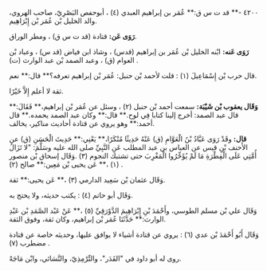 ٤٢٠٠ -** قد ت س ق:** عُمَر بن إبراهيم العبدي (٤) ، أبوحفص البَصْرِيّ، صاحب الهروي، والد الخليل بْن عُمَر بْن إِبْرَاهِيم.

**رَوَى عَن:** قتادة (قد ت س ق) ، ومطر الوراق.

**رَوَى عَنه:** ابْنه الخليل بْن عُمَر بن إبراهيم (قدس) ، وشاذ ابن فياض (قد س) ، وعباد بْن العوام (ق) ، وعبد الصمد بْن عبد الوارث (ت) .

قال حرب بْن إِسْمَاعِيلَ (١) : قلت لأحمد بْن حنبل: عُمَر بْن إبراهيم تعرفه؟** قال:** نعم.

ثقة لا أعلم إِلاَّ خَيْرًا.

**وَقَال يعقوب بْن شَيْبَة:** سمعت أحمد بْن حنبل (٢) ، وسئل عن عُمَر بْن إبراهيم،** فَقَالَ:** قال عبد الصمد: أخرج إلينا كتابا فِي لوح.** قال:** وكان عبد الصمد يحمده.** قال أحمد:** وهو يروي عن قتادة أحاديث مناكير، يخالف.

**قال:** وقَدْ رَوَى عَبَّادُ بْنُ الْعَوَّامِ (ق) عَنْهُ حَدِيثًا مُنْكَرًا،** يَعْنِي:** حَدِيثَ الْحَسَنِ (ق) عن الأَحنف بْنِ قيس عن العباس بن عبد المطلب عَنِ النَّبِيِّ صلى الله عليه وسَلَّمَ: "لا تَزَالُ أُمَّتِي عَلَى الْفِطْرَةِ مَا لَمْ يُؤَخِّرُوا الْمَغْرِبَ حتى تشتبك النجوم (٣) .وَقَال إسحاق بْن منصور (١) ،** عَن يحيى بْن مَعِين:** صالح (٢) .

وَقَال عثمان بْن سَعِيد الدارمي (٣) ،** عَن يحيى:** ثقة.

وَقَال أبو حاتم (٤) : يكتب حديثه، ولا يحتج به.

وَقَال علي بْن مسلم الطوسي، وأَحْمَدَ بْنِ إِبْرَاهِيمَ الدَّوْرَقِيِّ (٥) ،** عَنْ عَبْد الصَّمَدِ بْن عَبْدِ الوارث:** حَدَّثَنَا عُمَر بْن إبراهيم، وكان ثقة، وفوق الثقة.

وَقَال أَبُو أَحْمَدَ بْن عدي (٦) : يروي عن قتادة أشياء لا يوافق عليها، وحديثه خاصة عن قتادة مضطرب (٧) .

روى له أبو داود في "القَدَر"، والتِّرْمِذِيّ، والنَّسَائي، وابْن مَاجَهْ.